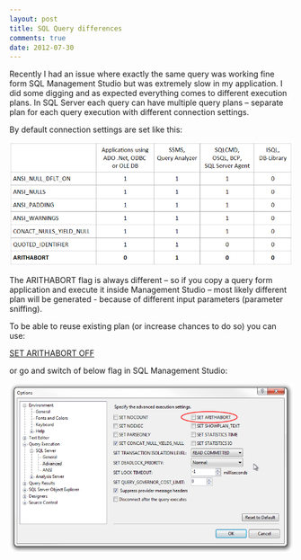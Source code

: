 ```yaml
--- 
layout: post
title: SQL Query differences
comments: true
date: 2012-07-30
---
```

 
Recently I had an issue where exactly the same query was working fine form SQL Management Studio but was extremely slow in my application. I did some digging and as expected everything comes to different execution plans. In SQL Server each query can have multiple query plans – separate plan for each query execution with different connection settings. 
 
By default connection settings are set like this:

<center>
<img title="Default connection settings" src="/img/posts/2012-07-30-SQLQueryDifferences1.png" alt="Default connection settings" />
</center>
 
The ARITHABORT flag is always different – so if you copy a query form application and execute it inside Management Studio – most likely different plan will be generated - because of different input parameters (parameter sniffing).
 
To be able to reuse existing plan (or increase chances to do so) you can use:
 
[SET ARITHABORT OFF][1]
 
or go and switch of below flag in SQL Management Studio:

<center>
<img title="SET ARITHABORT setting in MS SQL Management Studio" src="/img/posts/2012-07-30-SQLQueryDifferences2.png" alt="SET ARITHABORT setting in MS SQL Management Studio" />
</center>

[1]: http://msdn.microsoft.com/en-us/library/aa259212(v=sql.80).aspx 